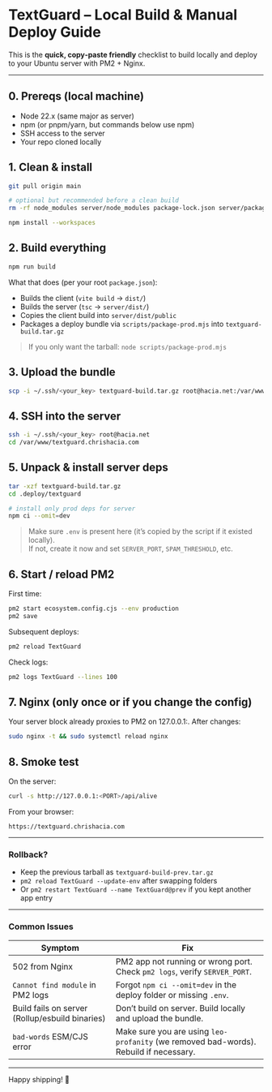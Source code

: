 # TextGuard – Local Build & Manual Deploy Guide

This is the **quick, copy‑paste friendly** checklist to build locally and deploy to your Ubuntu server with PM2 + Nginx.

---

## 0. Prereqs (local machine)
- Node 22.x (same major as server)
- npm (or pnpm/yarn, but commands below use npm)
- SSH access to the server
- Your repo cloned locally

## 1. Clean & install
```bash
git pull origin main

# optional but recommended before a clean build
rm -rf node_modules server/node_modules package-lock.json server/package-lock.json

npm install --workspaces
```

## 2. Build everything
```bash
npm run build
```
What that does (per your root `package.json`):
- Builds the client (`vite build` -> `dist/`)
- Builds the server (`tsc` -> `server/dist/`)
- Copies the client build into `server/dist/public`
- Packages a deploy bundle via `scripts/package-prod.mjs` into `textguard-build.tar.gz`

> If you only want the tarball: `node scripts/package-prod.mjs`

## 3. Upload the bundle
```bash
scp -i ~/.ssh/<your_key> textguard-build.tar.gz root@hacia.net:/var/www/textguard.chrishacia.com/
```

## 4. SSH into the server
```bash
ssh -i ~/.ssh/<your_key> root@hacia.net
cd /var/www/textguard.chrishacia.com
```

## 5. Unpack & install server deps
```bash
tar -xzf textguard-build.tar.gz
cd .deploy/textguard

# install only prod deps for server
npm ci --omit=dev
```

> Make sure `.env` is present here (it’s copied by the script if it existed locally).  
> If not, create it now and set `SERVER_PORT`, `SPAM_THRESHOLD`, etc.

## 6. Start / reload PM2
First time:
```bash
pm2 start ecosystem.config.cjs --env production
pm2 save
```
Subsequent deploys:
```bash
pm2 reload TextGuard
```

Check logs:
```bash
pm2 logs TextGuard --lines 100
```

## 7. Nginx (only once or if you change the config)
Your server block already proxies to PM2 on 127.0.0.1:<PORT>. After changes:
```bash
sudo nginx -t && sudo systemctl reload nginx
```

## 8. Smoke test
On the server:
```bash
curl -s http://127.0.0.1:<PORT>/api/alive
```
From your browser:
```
https://textguard.chrishacia.com
```

---

### Rollback?
- Keep the previous tarball as `textguard-build-prev.tar.gz`
- `pm2 reload TextGuard --update-env` after swapping folders
- Or `pm2 restart TextGuard --name TextGuard@prev` if you kept another app entry

---

### Common Issues
| Symptom | Fix |
|--------|-----|
| 502 from Nginx | PM2 app not running or wrong port. Check `pm2 logs`, verify `SERVER_PORT`. |
| `Cannot find module` in PM2 logs | Forgot `npm ci --omit=dev` in the deploy folder or missing `.env`. |
| Build fails on server (Rollup/esbuild binaries) | Don’t build on server. Build locally and upload the bundle. |
| `bad-words` ESM/CJS error | Make sure you are using `leo-profanity` (we removed bad-words). Rebuild if necessary. |

---

Happy shipping! 🚀
